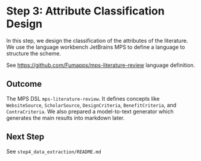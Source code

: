 # Step 3: Attribute Classification Design

In this step, we design the classification of the attributes of the literature.
We use the language workbench JetBrains MPS to define a language to structure the scheme.

See https://github.com/Fumapps/mps-literature-review language definition.

## Outcome

The MPS DSL `mps-literature-review`.
It defines concepts like `WebsiteSource`, `ScholarSource`, `DesignCriteria`, `BenefitCriteria`, and `ContraCriteria`.
We also prepared a model-to-text generator which generates the main results into markdown later.

## Next Step

See `step4_data_extraction/README.md`
